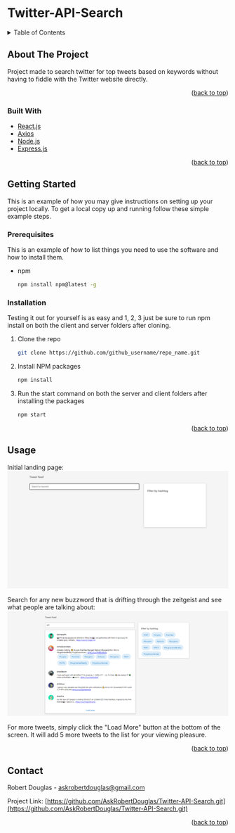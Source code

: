 # Twitter-API-Search


<!-- TABLE OF CONTENTS -->
<details>
  <summary>Table of Contents</summary>
  <ol>
    <li>
      <a href="#about-the-project">About The Project</a>
      <ul>
        <li><a href="#built-with">Built With</a></li>
      </ul>
    </li>
    <li>
      <a href="#getting-started">Getting Started</a>
      <ul>
        <li><a href="#installation">Installation</a></li>
      </ul>
    </li>
    <li><a href="#usage">Usage</a></li>
    <li><a href="#contact">Contact</a></li>
  </ol>
</details>



<!-- ABOUT THE PROJECT -->
## About The Project

Project made to search twitter for top tweets based on keywords without having to fiddle with the Twitter website directly.

<p align="right">(<a href="#top">back to top</a>)</p>



### Built With

* [React.js](https://reactjs.org/)
* [Axios](https://axios-http.com/)
* [Node.js](https://nodejs.org/)
* [Express.js](https://expressjs.com/)

<p align="right">(<a href="#top">back to top</a>)</p>



<!-- GETTING STARTED -->
## Getting Started

This is an example of how you may give instructions on setting up your project locally.
To get a local copy up and running follow these simple example steps.

### Prerequisites

This is an example of how to list things you need to use the software and how to install them.
* npm
  ```sh
  npm install npm@latest -g
  ```

### Installation
Testing it out for yourself is as easy and 1, 2, 3 just be sure to run npm install on both the client and server folders after cloning.

1. Clone the repo
   ```sh
   git clone https://github.com/github_username/repo_name.git
   ```
2. Install NPM packages
   ```sh
   npm install
   ```
   
2. Run the start command on both the server and client folders after installing the packages
   ```sh
   npm start
   ```

<p align="right">(<a href="#top">back to top</a>)</p>



<!-- USAGE EXAMPLES -->
## Usage

Initial landing page:
![](images/initial-page.png)

Search for any new buzzword that is drifting through the zeitgeist and see what people are talking about:
![](images/search-page.png)

For more tweets, simply click the "Load More" button at the bottom of the screen. It will add 5 more tweets to the list for your viewing pleasure.

<p align="right">(<a href="#top">back to top</a>)</p>


<!-- CONTACT -->
## Contact

Robert Douglas - askrobertdouglas@gmail.com

Project Link: [https://github.com/AskRobertDouglas/Twitter-API-Search.git](https://github.com/AskRobertDouglas/Twitter-API-Search.git)

<p align="right">(<a href="#top">back to top</a>)</p>


<!-- MARKDOWN LINKS & IMAGES -->
<!-- https://www.markdownguide.org/basic-syntax/#reference-style-links -->
[contributors-shield]: https://img.shields.io/github/contributors/github_username/repo_name.svg?style=for-the-badge
[contributors-url]: https://github.com/github_username/repo_name/graphs/contributors
[forks-shield]: https://img.shields.io/github/forks/github_username/repo_name.svg?style=for-the-badge
[forks-url]: https://github.com/github_username/repo_name/network/members
[stars-shield]: https://img.shields.io/github/stars/github_username/repo_name.svg?style=for-the-badge
[stars-url]: https://github.com/github_username/repo_name/stargazers
[issues-shield]: https://img.shields.io/github/issues/github_username/repo_name.svg?style=for-the-badge
[issues-url]: https://github.com/github_username/repo_name/issues
[license-shield]: https://img.shields.io/github/license/github_username/repo_name.svg?style=for-the-badge
[license-url]: https://github.com/github_username/repo_name/blob/master/LICENSE.txt
[linkedin-shield]: https://img.shields.io/badge/-LinkedIn-black.svg?style=for-the-badge&logo=linkedin&colorB=555
[linkedin-url]: https://linkedin.com/in/linkedin_username
[product-screenshot]: images/screenshot.png
